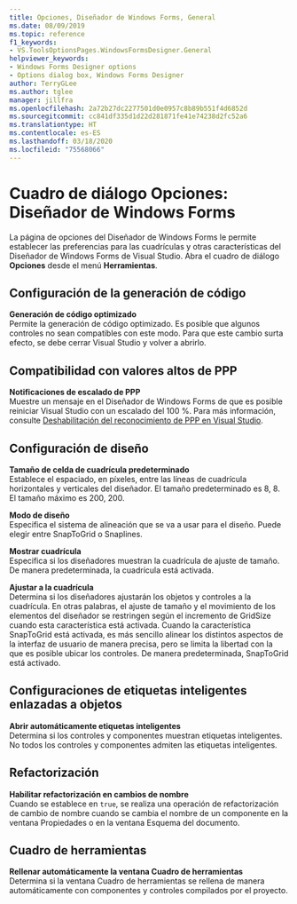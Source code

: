 ```yaml
---
title: Opciones, Diseñador de Windows Forms, General
ms.date: 08/09/2019
ms.topic: reference
f1_keywords:
- VS.ToolsOptionsPages.WindowsFormsDesigner.General
helpviewer_keywords:
- Windows Forms Designer options
- Options dialog box, Windows Forms Designer
author: TerryGLee
ms.author: tglee
manager: jillfra
ms.openlocfilehash: 2a72b27dc2277501d0e0957c8b89b551f4d6852d
ms.sourcegitcommit: cc841df335d1d22d281871fe41e74238d2fc52a6
ms.translationtype: HT
ms.contentlocale: es-ES
ms.lasthandoff: 03/18/2020
ms.locfileid: "75568066"
---
```

# <a name="options-dialog-box-windows-forms-designer"></a>Cuadro de diálogo Opciones: Diseñador de Windows Forms

La página de opciones del Diseñador de Windows Forms le permite establecer las preferencias para las cuadrículas y otras características del Diseñador de Windows Forms de Visual Studio. Abra el cuadro de diálogo **Opciones** desde el menú **Herramientas**.

## <a name="code-generation-settings"></a>Configuración de la generación de código

**Generación de código optimizado**\
Permite la generación de código optimizado. Es posible que algunos controles no sean compatibles con este modo. Para que este cambio surta efecto, se debe cerrar Visual Studio y volver a abrirlo.

## <a name="high-dpi-support"></a>Compatibilidad con valores altos de PPP

**Notificaciones de escalado de PPP**\
Muestre un mensaje en el Diseñador de Windows Forms de que es posible reiniciar Visual Studio con un escalado del 100 %. Para más información, consulte [Deshabilitación del reconocimiento de PPP en Visual Studio](/dotnet/framework/winforms/disable-dpi-awareness-visual-studio).

## <a name="layout-settings"></a>Configuración de diseño

**Tamaño de celda de cuadrícula predeterminado**\
Establece el espaciado, en píxeles, entre las líneas de cuadrícula horizontales y verticales del diseñador. El tamaño predeterminado es 8, 8. El tamaño máximo es 200, 200.

**Modo de diseño**\
Especifica el sistema de alineación que se va a usar para el diseño. Puede elegir entre SnapToGrid o Snaplines.

**Mostrar cuadrícula**\
Especifica si los diseñadores muestran la cuadrícula de ajuste de tamaño. De manera predeterminada, la cuadrícula está activada.

**Ajustar a la cuadrícula**\
Determina si los diseñadores ajustarán los objetos y controles a la cuadrícula. En otras palabras, el ajuste de tamaño y el movimiento de los elementos del diseñador se restringen según el incremento de GridSize cuando esta característica está activada. Cuando la característica SnapToGrid está activada, es más sencillo alinear los distintos aspectos de la interfaz de usuario de manera precisa, pero se limita la libertad con la que es posible ubicar los controles. De manera predeterminada, SnapToGrid está activado.

## <a name="object-bound-smart-tag-settings"></a>Configuraciones de etiquetas inteligentes enlazadas a objetos

**Abrir automáticamente etiquetas inteligentes**\
Determina si los controles y componentes muestran etiquetas inteligentes. No todos los controles y componentes admiten las etiquetas inteligentes.

## <a name="refactoring"></a>Refactorización

**Habilitar refactorización en cambios de nombre**\
Cuando se establece en `true`, se realiza una operación de refactorización de cambio de nombre cuando se cambia el nombre de un componente en la ventana Propiedades o en la ventana Esquema del documento.

## <a name="toolbox"></a>Cuadro de herramientas

**Rellenar automáticamente la ventana Cuadro de herramientas**\
Determina si la ventana Cuadro de herramientas se rellena de manera automáticamente con componentes y controles compilados por el proyecto.
